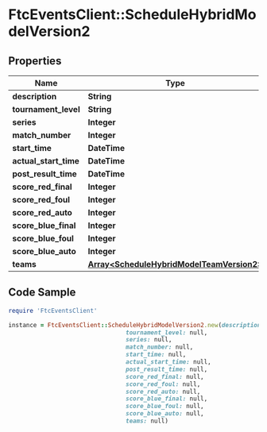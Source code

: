 # FtcEventsClient::ScheduleHybridModelVersion2

## Properties

Name | Type | Description | Notes
------------ | ------------- | ------------- | -------------
**description** | **String** |  | [optional] 
**tournament_level** | **String** |  | [optional] 
**series** | **Integer** |  | [optional] 
**match_number** | **Integer** |  | [optional] 
**start_time** | **DateTime** |  | [optional] 
**actual_start_time** | **DateTime** |  | [optional] 
**post_result_time** | **DateTime** |  | [optional] 
**score_red_final** | **Integer** |  | [optional] 
**score_red_foul** | **Integer** |  | [optional] 
**score_red_auto** | **Integer** |  | [optional] 
**score_blue_final** | **Integer** |  | [optional] 
**score_blue_foul** | **Integer** |  | [optional] 
**score_blue_auto** | **Integer** |  | [optional] 
**teams** | [**Array&lt;ScheduleHybridModelTeamVersion2&gt;**](ScheduleHybridModelTeamVersion2.md) |  | [optional] 

## Code Sample

```ruby
require 'FtcEventsClient'

instance = FtcEventsClient::ScheduleHybridModelVersion2.new(description: null,
                                 tournament_level: null,
                                 series: null,
                                 match_number: null,
                                 start_time: null,
                                 actual_start_time: null,
                                 post_result_time: null,
                                 score_red_final: null,
                                 score_red_foul: null,
                                 score_red_auto: null,
                                 score_blue_final: null,
                                 score_blue_foul: null,
                                 score_blue_auto: null,
                                 teams: null)
```



